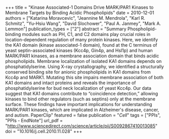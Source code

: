 +++
title = "Kinase Associated-1 Domains Drive MARK/PAR1 Kinases to Membrane Targets by Binding Acidic Phospholipids"
date = 2010-12-01
authors = ["Katarina Moravcevic", "Jeannine M. Mendrola", "Karl R. Schmitz", "Yu-Hsiu Wang", "David Slochower", "Paul A. Janmey", "Mark A. Lemmon"]
publication_types = ["2"]
abstract = "Summary Phospholipid-binding modules such as PH, C1, and C2 domains play crucial roles in location-dependent regulation of many protein kinases. Here, we identify the KA1 domain (kinase associated-1 domain), found at the C terminus of yeast septin-associated kinases (Kcc4p, Gin4p, and Hsl1p) and human MARK/PAR1 kinases, as a membrane association domain that binds acidic phospholipids. Membrane localization of isolated KA1 domains depends on phosphatidylserine. Using X-ray crystallography, we identified a structurally conserved binding site for anionic phospholipids in KA1 domains from Kcc4p and MARK1. Mutating this site impairs membrane association of both KA1 domains and intact proteins and reveals the importance of phosphatidylserine for bud neck localization of yeast Kcc4p. Our data suggest that KA1 domains contribute to “coincidence detection,” allowing kinases to bind other regulators (such as septins) only at the membrane surface. These findings have important implications for understanding MARK/PAR1 kinases, which are implicated in Alzheimer's disease, cancer, and autism. PaperClip"
featured = false
publication = "*Cell*"
tags = ["PPIs", "PPIs - EndNote"]
url_pdf = "http://www.sciencedirect.com/science/article/pii/S0092867410013085"
doi = "10.1016/j.cell.2010.11.028"
+++

